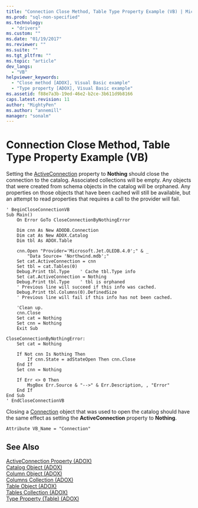 ```yaml
---
title: "Connection Close Method, Table Type Property Example (VB) | Microsoft Docs"
ms.prod: "sql-non-specified"
ms.technology:
  - "drivers"
ms.custom: ""
ms.date: "01/19/2017"
ms.reviewer: ""
ms.suite: ""
ms.tgt_pltfrm: ""
ms.topic: "article"
dev_langs: 
  - "VB"
helpviewer_keywords: 
  - "Close method [ADOX], Visual Basic example"
  - "Type property [ADOX], Visual Basic example"
ms.assetid: f88e7a3b-19ed-46e2-b2ce-3b611d9b8166
caps.latest.revision: 11
author: "MightyPen"
ms.author: "annemill"
manager: "sonalm"
---
```

# Connection Close Method, Table Type Property Example (VB)
Setting the [ActiveConnection](../../../ado/reference/adox-api/activeconnection-property-adox.md) property to **Nothing** should close the connection to the catalog. Associated collections will be empty. Any objects that were created from schema objects in the catalog will be orphaned. Any properties on those objects that have been cached will still be available, but an attempt to read properties that requires a call to the provider will fail.  
  
```  
' BeginCloseConnectionVB  
Sub Main()  
    On Error GoTo CloseConnectionByNothingError  
  
    Dim cnn As New ADODB.Connection  
    Dim cat As New ADOX.Catalog  
    Dim tbl As ADOX.Table  
  
    cnn.Open "Provider='Microsoft.Jet.OLEDB.4.0';" & _  
        "Data Source= 'Northwind.mdb';"  
    Set cat.ActiveConnection = cnn  
    Set tbl = cat.Tables(0)  
    Debug.Print tbl.Type    ' Cache tbl.Type info  
    Set cat.ActiveConnection = Nothing  
    Debug.Print tbl.Type    ' tbl is orphaned  
    ' Previous line will succeed if this info was cached.  
    Debug.Print tbl.Columns(0).DefinedSize  
    ' Previous line will fail if this info has not been cached.  
  
    'Clean up.  
    cnn.Close  
    Set cat = Nothing  
    Set cnn = Nothing  
    Exit Sub  
  
CloseConnectionByNothingError:  
    Set cat = Nothing  
  
    If Not cnn Is Nothing Then  
        If cnn.State = adStateOpen Then cnn.Close  
    End If  
    Set cnn = Nothing  
  
    If Err <> 0 Then  
        MsgBox Err.Source & "-->" & Err.Description, , "Error"  
    End If  
End Sub  
' EndCloseConnectionVB  
```  
  
 Closing a [Connection](../../../ado/reference/ado-api/connection-object-ado.md) object that was used to open the catalog should have the same effect as setting the **ActiveConnection** property to **Nothing**.  
  
```  
Attribute VB_Name = "Connection"  
```  
  
## See Also  
 [ActiveConnection Property (ADOX)](../../../ado/reference/adox-api/activeconnection-property-adox.md)   
 [Catalog Object (ADOX)](../../../ado/reference/adox-api/catalog-object-adox.md)   
 [Column Object (ADOX)](../../../ado/reference/adox-api/column-object-adox.md)   
 [Columns Collection (ADOX)](../../../ado/reference/adox-api/columns-collection-adox.md)   
 [Table Object (ADOX)](../../../ado/reference/adox-api/table-object-adox.md)   
 [Tables Collection (ADOX)](../../../ado/reference/adox-api/tables-collection-adox.md)   
 [Type Property (Table) (ADOX)](../../../ado/reference/adox-api/type-property-table-adox.md)